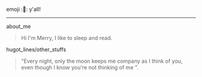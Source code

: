 emoji :💜: y'all!
***
about_me
>  Hi I'm Merry, I like to sleep and read.

hugot_lines/other_stuffs
> "Every night, only the moon keeps me company as I think of you, even though I know you're not thinking of me ".
